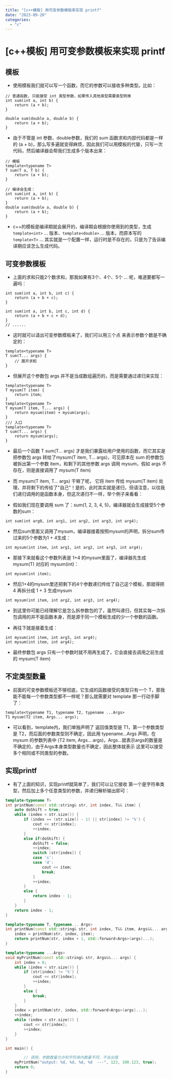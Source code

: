 ```yaml
---
title: "[c++模板] 用可变参数模板来实现 printf"
date: "2023-09-20"
categories: 
  - "c"
---
```

# [c++模板] 用可变参数模板来实现 printf

## 模板

- 使用模板我们就可以写一个函数，而它的参数可以接收多种类型。比如：

```
// 普通函数, 只能接受 int 类型参数，如果传入其他类型需要类型转换
int sum(int a, int b) {
    return (a + b);
}

double sum(double a, double b) {
    return (a + b);
}
```

- 由于不管是 int 参数、double参数，我们的 sum 函数求和内部代码都是一样的 (a + b)，那么写多遍就变得麻烦，因此我们可以用模板的代替，只写一次代码，然后编译器会帮我们生成多个版本出来：

```
// 模板
template<typename T>
T sum(T a, T b) {
    return (a + b);
}

// 编译会生成：
int sum(int a, int b) {
    return (a + b);
}
double sum(double a, double b) {
    return (a + b);
}
```

- c++的模板是编译期就会展开的，编译期会根据你使用到的类型，生成 `template<int>` ... 版本、`template<double>` ... 版本，而原本写的 `template<T>` ... 其实就是一个配置一样，运行时是不存在的，只是为了告诉编译期应该怎么生成代码。

## 可变参数模板

- 上面的求和只能2个数求和，那我如果有3个、4个、5个 ... 呢，难道要都写一遍吗：

```
int sum(int a, int b, int c) {
    return (a + b + c);
}

int sum(int a, int b, int c, int d) {
    return (a + b + c + d);
}
// ......
```

- 这时就可以请出可变参数模板来了，我们可以用三个点 来表示参数个数是不确定的：

```
template<typename T>
T sum(T... args) {
    // 展开求和
}
```

- 但展开这个参数包 args 并不是当成数组遍历的，而是需要通过递归来实现：

```
template<typename T>
T mysum(T item) {
    return item;
}
template<typename T>
T mysum(T item, T... args) {
    return mysum(item) + mysum(args);
}
/// 入口
template<typename T>
T sum(T... args) {
    return mysum(args);
}
```

- 最后一个函数 T sum(T... args) 才是我们暴露给用户使用的函数，而它其实是把参数包 args 转给了mysum(T item, T... args)，可见原本在 sum 的参数包被拆出第一个参数 item，和剩下的其他参数 args 调用 mysum，假如 args 不存在，则是直接调用了 mysum(T item)

- 而 mysum(T item, T... args) 干嘛了呢， 它将 item 传给 mysum(T item) 处理，并将剩下的传给了"自己"！是的，此时其实就是递归，但请注意，以往我们递归调用的是函数本身，但这次递归不一样，举个例子来看看：

- 假如我们现在要调用 sum 了：sum(1, 2, 3, 4, 5)，编译器就会生成接受5个参数的sum：

```
int sum(int arg0, int arg1, int arg2, int arg3, int arg4);
```

- 然后sum里面又调用了mysum，编译器接着按照mysum的声明，拆分sum传过来的5个参数为1 + 4生成：

```
int mysum(int item, int arg1, int arg2, int arg3, int arg4);
```

- 那接下来就看这个参数列表是 1+4 的mysum里面了，编译器先生成 mysum(T) 对应的 mysum(int)：

```
int mysum(int item);
```

- 然后1+4的mysum里还把剩下的4个参数递归传给了自己这个模板，那就得把 4 再拆分成 1 + 3 生成mysum

```
int mysum(int item, int arg2, int arg3, int arg4);
```

- 到这里你可能已经理解它是怎么拆参数包的了，虽然叫递归，但其实每一次拆包调用的并不是函数本身，而是源于同一个模板生成的少一个参数的函数。

- 再往下就是接着生成：

```
int mysum(int item, int arg3, int arg4);
int mysum(int item, int arg4);
```

- 最终参数包 args 只有一个参数时就不用再生成了，它会直接去调用之前生成的 mysum(T item)

## 不定类型数量

- 前面的可变参数模板还不够彻底，它生成的函数接受的类型只有一个 T，那我能不能每一个参数类型都不一样呢？那么就需要对 template 那一行动手脚了：

```
template<typename T1, typename T2, typename ...Args>
T1 mysum(T2 item, Args... args);
```

- 可以看到，template内，我们单独声明了 返回值类型是 T1，第一个参数类型是 T2，而后面的参数类型则不确定，因此用 typename...Args 声明，在 mysum 的参数列表中 (T2 item, Args... args)，Args...就表示args的数量是不确定的，由于Args本身类型数量也不确定，因此整体就表示 这里可以接受多个相同或不同类型的参数。

## 实现printf

- 有了上面的知识，实现printf就简单了，我们可以让它接收 第一个是字符串类型，然后加上多个任意类型的参数，并递归解析输出即可：

```c++
template<typename T>
int printNum(const std::string& str, int index, T&& item) {
	auto doShift = true;
	while (index < str.size()) {
		if (index == (str.size() - 1) || str[index] != '%') {
			cout << str[index];
			++index;
		}
		else if(doShift) {
			doShift = false;
			++index;
			switch (str[index]) {
			case 's':
			case 'd':
				cout << item;
				break;
			}
			++index;
		}
		else {
			return index - 1;
		}
	}
	return index - 1;
}

template<typename T, typename... Args>
int printNum(const std::string& str, int index, T&& item, Args&&... args) {
	index = printNum(str, index, item);
	return printNum(str, index + 1, std::forward<Args>(args)...);
}

template<typename ...Args>
void myPrintNum(const std::string& str, Args&&... args) {
	int index = 0;
	while (index < str.size()) {
		if (str[index] != '%') {
			cout << str[index];
			++index;
		}
		else {
			break;
		}
	}
	index = printNum(str, index, std::forward<Args>(args)...);
	++index;
	while (index < str.size()) {
		cout << str[index];
		++index;
	}
}

int main() {

        // 调用，参数数量允许和字符串内数量不同，不会出错
	myPrintNum("output: %d, %d, %d, %d  ---", 123, 100.123, true);
	return 0;
}
```

